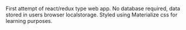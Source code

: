 First attempt of react/redux type web app. No database required, data stored in users browser localstorage. Styled using Materialize css for learning purposes.
